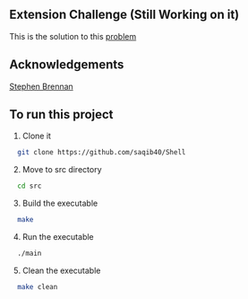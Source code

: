 ## Extension Challenge (Still Working on it)

This is the solution to this [problem](https://codingchallenges.fyi/challenges/challenge-shell/)

## Acknowledgements

[Stephen Brennan](https://brennan.io/2015/01/16/write-a-shell-in-c/)

## To run this project

1. Clone it

```bash
  git clone https://github.com/saqib40/Shell
```

2. Move to src directory

```bash
  cd src
```

3. Build the executable

```bash
  make
```

4. Run the executable

```bash
  ./main
```

5. Clean the executable

```bash
  make clean
```